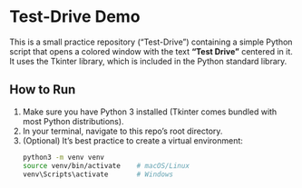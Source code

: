 # Test-Drive Demo

This is a small practice repository (“Test-Drive”) containing a simple Python script that opens a colored window with the text **“Test Drive”** centered in it. It uses the Tkinter library, which is included in the Python standard library.

## How to Run

1. Make sure you have Python 3 installed (Tkinter comes bundled with most Python distributions).  
2. In your terminal, navigate to this repo’s root directory.  
3. (Optional) It’s best practice to create a virtual environment:
   ```bash
   python3 -m venv venv
   source venv/bin/activate    # macOS/Linux
   venv\Scripts\activate       # Windows
